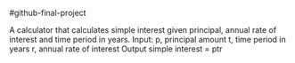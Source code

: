 #github-final-project

A calculator that calculates simple interest given principal, annual rate of interest and time period in years. Input: p, principal amount t, time period in years r, annual rate of interest Output simple interest = ptr

